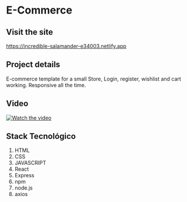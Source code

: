# E-Commerce

## Visit the site
https://incredible-salamander-e34003.netlify.app

## Project details
E-commerce template for a small Store, Login, register, wishlist and cart working.
Responsive all the time.

## Video
[![Watch the video](https://i.imgur.com/DlkHyMB.png)](https://youtu.be/bAGKg3FScsA)

## Stack Tecnológico 

1. HTML
2. CSS
3. JAVASCRIPT
4. React
5. Express
6. npm
7. node.js
8. axios
